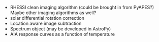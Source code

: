 * RHESSI clean imaging algorithm (could be brought in from PyAPES?) Maybe other imaging algorithms as well?
* solar differential rotation correction
* Location aware image subtraction
* Spectrum object (may be developed in AstroPy)
* AIA response curves as a function of temperature